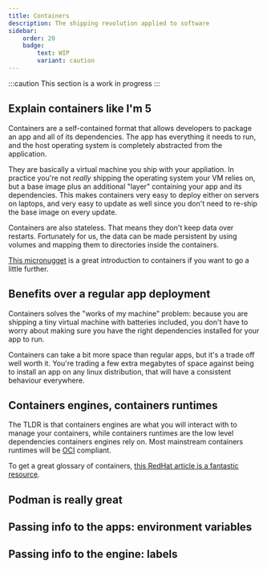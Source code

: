 ```yaml
---
title: Containers
description: The shipping revolution applied to software
sidebar:
    order: 20
    badge:
        text: WIP
        variant: caution
---
```


:::caution
This section is a work in progress
:::

## Explain containers like I'm 5

Containers are a self-contained format that allows developers to package an app and all of its dependencies. The app has everything it needs to run, and the host operating system is completely abstracted from the application.

They are basically a virtual machine you ship with your appliation. In practice you're not _really_ shipping the operating system your VM relies on, but a base image plus an additional "layer" containing your app and its dependencies. This makes containers very easy to deploy either on servers on laptops, and very easy to update as well since you don't need to re-ship the base image on every update.

Containers are also stateless. That means they don't keep data over restarts. Fortunately for us, the data can be made persistent by using volumes and mapping them to directories inside the containers.

[This micronugget](https://www.youtube.com/watch?v=aLipr7tTuA4) is a great introduction to containers if you want to go a little further.

## Benefits over a regular app deployment

Containers solves the "works of my machine" problem: because you are shipping a tiny virtual machine with batteries included, you don't have to worry about making sure you have the right dependencies installed for your app to run.

Containers can take a bit more space than regular apps, but it's a trade off well worth it. You're trading a few extra megabytes of space against being to install an app on any linux distribution, that will have a consistent behaviour everywhere.

## Containers engines, containers runtimes

The TLDR is that containers engines are what you will interact with to manage your containers, while containers runtimes are the low level dependencies containers engines rely on. Most mainstream containers runtimes will be [OCI](https://opencontainers.org/) compliant.

To get a great glossary of containers, [this RedHat article is a fantastic resource](https://developers.redhat.com/blog/2018/02/22/container-terminology-practical-introduction).

## Podman is really great

## Passing info to the apps: environment variables

## Passing info to the engine: labels
